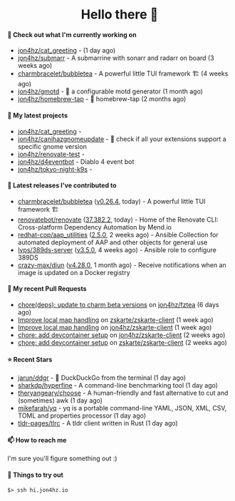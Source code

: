 <h1 align=center>Hello there 👋</h1>

#### 👷 Check out what I'm currently working on

- [jon4hz/cat_greeting](https://github.com/jon4hz/cat_greeting) -  (1 day ago)
- [jon4hz/submarr](https://github.com/jon4hz/submarr) - A submarrine with sonarr and radarr on board (3 weeks ago)
- [charmbracelet/bubbletea](https://github.com/charmbracelet/bubbletea) - A powerful little TUI framework 🏗 (4 weeks ago)
- [jon4hz/gmotd](https://github.com/jon4hz/gmotd) - 🌅 a configurable motd generator (1 month ago)
- [jon4hz/homebrew-tap](https://github.com/jon4hz/homebrew-tap) - 🍺 homebrew-tap (2 months ago)

#### 🌱 My latest projects

- [jon4hz/cat_greeting](https://github.com/jon4hz/cat_greeting) - 
- [jon4hz/canihazgnomeupdate](https://github.com/jon4hz/canihazgnomeupdate) - 🧙 check if all your extensions support a specific gnome version
- [jon4hz/renovate-test](https://github.com/jon4hz/renovate-test) - 
- [jon4hz/d4eventbot](https://github.com/jon4hz/d4eventbot) - Diablo 4 event bot
- [jon4hz/tokyo-night-k9s](https://github.com/jon4hz/tokyo-night-k9s) - 

#### 🔭 Latest releases I've contributed to

- [charmbracelet/bubbletea](https://github.com/charmbracelet/bubbletea) ([v0.26.4](https://github.com/charmbracelet/bubbletea/releases/tag/v0.26.4), today) - A powerful little TUI framework 🏗
- [renovatebot/renovate](https://github.com/renovatebot/renovate) ([37.382.2](https://github.com/renovatebot/renovate/releases/tag/37.382.2), today) - Home of the Renovate CLI: Cross-platform Dependency Automation by Mend.io
- [redhat-cop/aap_utilities](https://github.com/redhat-cop/aap_utilities) ([2.5.0](https://github.com/redhat-cop/aap_utilities/releases/tag/2.5.0), 2 weeks ago) - Ansible Collection for automated deployment of AAP and other objects for general use
- [lvps/389ds-server](https://github.com/lvps/389ds-server) ([v3.5.0](https://github.com/lvps/389ds-server/releases/tag/v3.5.0), 4 weeks ago) - Ansible role to configure 389DS
- [crazy-max/diun](https://github.com/crazy-max/diun) ([v4.28.0](https://github.com/crazy-max/diun/releases/tag/v4.28.0), 1 month ago) - Receive notifications when an image is updated on a Docker registry

#### 🔨 My recent Pull Requests

- [chore(deps): update to charm beta versions](https://github.com/jon4hz/fztea/pull/50) on [jon4hz/fztea](https://github.com/jon4hz/fztea) (6 days ago)
- [Improve local map handling](https://github.com/zskarte/zskarte-client/pull/422) on [zskarte/zskarte-client](https://github.com/zskarte/zskarte-client) (1 week ago)
- [Improve local map handling](https://github.com/jon4hz/zskarte-client/pull/3) on [jon4hz/zskarte-client](https://github.com/jon4hz/zskarte-client) (1 week ago)
- [chore: add devcontainer setup](https://github.com/jon4hz/zskarte-client/pull/2) on [jon4hz/zskarte-client](https://github.com/jon4hz/zskarte-client) (2 weeks ago)
- [chore: add devcontainer setup](https://github.com/zskarte/zskarte-client/pull/418) on [zskarte/zskarte-client](https://github.com/zskarte/zskarte-client) (2 weeks ago)

#### ⭐ Recent Stars

- [jarun/ddgr](https://github.com/jarun/ddgr) - :duck: DuckDuckGo from the terminal (1 day ago)
- [sharkdp/hyperfine](https://github.com/sharkdp/hyperfine) - A command-line benchmarking tool (1 day ago)
- [theryangeary/choose](https://github.com/theryangeary/choose) - A human-friendly and fast alternative to cut and (sometimes) awk (1 day ago)
- [mikefarah/yq](https://github.com/mikefarah/yq) - yq is a portable command-line YAML, JSON, XML, CSV, TOML  and properties processor (1 day ago)
- [tldr-pages/tlrc](https://github.com/tldr-pages/tlrc) - A tldr client written in Rust (1 day ago)

#### 📫 How to reach me
I'm sure you'll figure something out :)

#### 👀 Things to try out
```
$> ssh hi.jon4hz.io
```